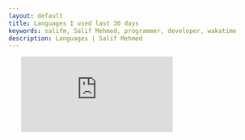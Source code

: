```yaml
---
layout: default
title: Languages I used last 30 days
keywords: salifm, Salif Mehmed, programmer, developer, wakatime
description: Languages | Salif Mehmed
---
```


<figure style="width:90%; max-width:1000px; margin:auto;"><embed src="https://wakatime.com/share/@salifm/6ccf8096-a57a-4a7e-b766-c1f95bf57e46.svg" /></figure>
